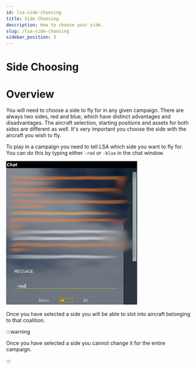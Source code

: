 ```yaml
---
id: lsa-side-choosing
title: Side Choosing
description: How to choose your side.
slug: /lsa-side-choosing
sidebar_position: 3
---
```


# Side Choosing

# Overview

You will need to choose a side to fly for in any given campaign. There are always two sides, red and blue, which have distinct advantages and disadvantages. The aircraft selection, starting positions and assets for both sides are different as well. It's very important you choose the side with the aircraft you wish to fly.

To play in a campaign you need to tell LSA which side you want to fly for. You can do this by typing either `-red` or `-blue` in the chat window.

![side choosing](./img/side_select.png "Side Choosing")

Once you have selected a side you will be able to slot into aircraft belonging to that coalition.

:::warning

Once you have selected a side you cannot change it for the entire campaign.

:::
